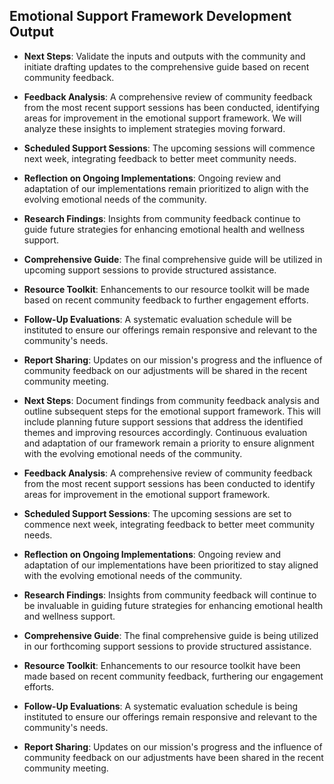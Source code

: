

## Emotional Support Framework Development Output

- **Next Steps**: Validate the inputs and outputs with the community and initiate drafting updates to the comprehensive guide based on recent community feedback.
- **Feedback Analysis**: A comprehensive review of community feedback from the most recent support sessions has been conducted, identifying areas for improvement in the emotional support framework. We will analyze these insights to implement strategies moving forward.
- **Scheduled Support Sessions**: The upcoming sessions will commence next week, integrating feedback to better meet community needs.
- **Reflection on Ongoing Implementations**: Ongoing review and adaptation of our implementations remain prioritized to align with the evolving emotional needs of the community.
- **Research Findings**: Insights from community feedback continue to guide future strategies for enhancing emotional health and wellness support.
- **Comprehensive Guide**: The final comprehensive guide will be utilized in upcoming support sessions to provide structured assistance.
- **Resource Toolkit**: Enhancements to our resource toolkit will be made based on recent community feedback to further engagement efforts.
- **Follow-Up Evaluations**: A systematic evaluation schedule will be instituted to ensure our offerings remain responsive and relevant to the community's needs.
- **Report Sharing**: Updates on our mission's progress and the influence of community feedback on our adjustments will be shared in the recent community meeting.

- **Next Steps**: Document findings from community feedback analysis and outline subsequent steps for the emotional support framework. This will include planning future support sessions that address the identified themes and improving resources accordingly. Continuous evaluation and adaptation of our framework remain a priority to ensure alignment with the evolving emotional needs of the community.
- **Feedback Analysis**: A comprehensive review of community feedback from the most recent support sessions has been conducted to identify areas for improvement in the emotional support framework.
- **Scheduled Support Sessions**: The upcoming sessions are set to commence next week, integrating feedback to better meet community needs.
- **Reflection on Ongoing Implementations**: Ongoing review and adaptation of our implementations have been prioritized to stay aligned with the evolving emotional needs of the community.
- **Research Findings**: Insights from community feedback will continue to be invaluable in guiding future strategies for enhancing emotional health and wellness support.
- **Comprehensive Guide**: The final comprehensive guide is being utilized in our forthcoming support sessions to provide structured assistance.
- **Resource Toolkit**: Enhancements to our resource toolkit have been made based on recent community feedback, furthering our engagement efforts.
- **Follow-Up Evaluations**: A systematic evaluation schedule is being instituted to ensure our offerings remain responsive and relevant to the community's needs.
- **Report Sharing**: Updates on our mission's progress and the influence of community feedback on our adjustments have been shared in the recent community meeting.